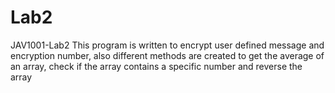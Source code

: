 # Lab2
 JAV1001-Lab2
 This program is written to encrypt user defined message and encryption number, also different methods are created
 to get the average of an array, check if the array contains a specific number and reverse the array
 

